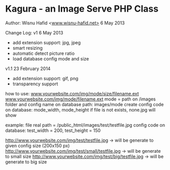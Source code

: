 Kagura - an Image Serve PHP Class
=======================================
Author: Wisnu Hafid <www.wisnu-hafid.net>
6 May 2013

Change Log:
v1
6 May 2013
- add extension support: jpg, jpeg
- smart resizing
- automatic detect picture ratio
- load database config mode and size

v1.1
23 February 2014
- add extension support: gif, png
- transparency support

how to use:
www.yourwebsite.com/img/mode/size/filename.ext
www.yourwebsite.com/img/mode/filename.ext
mode = path on /images folder and config name on database
path: images/mode
create config code on database: mode_width, mode_height
if file is not exists, none.jpg will show

example:
file real path = /public_html/images/test/testfile.jpg
config code on database: test_width = 200, test_height = 150

http://www.yourwebsite.com/img/test/testfile.jpg -> will be generate to given config size (200x150 px)
http://www.yourwebsite.com/img/test/small/testfile.jpg -> will be generate to small size
http://www.yourwebsite.com/img/test/big/testfile.jpg -> will be generate to big size
